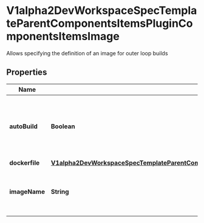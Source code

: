 

# V1alpha2DevWorkspaceSpecTemplateParentComponentsItemsPluginComponentsItemsImage

Allows specifying the definition of an image for outer loop builds
## Properties

Name | Type | Description | Notes
------------ | ------------- | ------------- | -------------
**autoBuild** | **Boolean** | Defines if the image should be built during startup.  Default value is &#x60;false&#x60; |  [optional]
**dockerfile** | [**V1alpha2DevWorkspaceSpecTemplateParentComponentsItemsPluginComponentsItemsImageDockerfile**](V1alpha2DevWorkspaceSpecTemplateParentComponentsItemsPluginComponentsItemsImageDockerfile.md) |  |  [optional]
**imageName** | **String** | Name of the image for the resulting outerloop build |  [optional]



